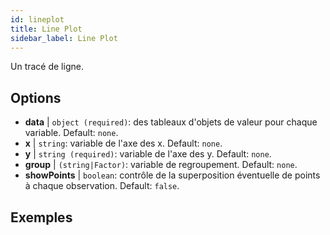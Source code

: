 ```yaml
---
id: lineplot
title: Line Plot
sidebar_label: Line Plot
---
```


Un tracé de ligne.

## Options

* __data__ | `object (required)`: des tableaux d'objets de valeur pour chaque variable. Default: `none`.
* __x__ | `string`: variable de l'axe des x. Default: `none`.
* __y__ | `string (required)`: variable de l'axe des y. Default: `none`.
* __group__ | `(string|Factor)`: variable de regroupement. Default: `none`.
* __showPoints__ | `boolean`: contrôle de la superposition éventuelle de points à chaque observation. Default: `false`.


## Exemples

